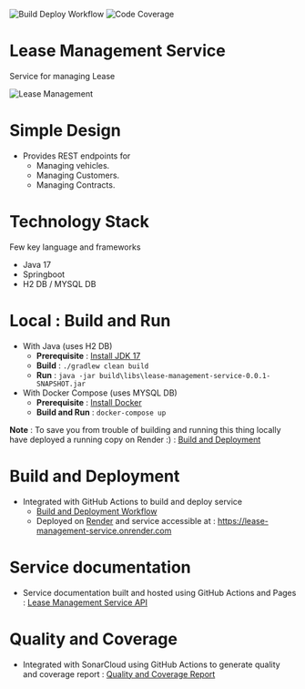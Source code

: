 ![Build Deploy Workflow](https://github.com/anant-pawar/lease-management-service/actions/workflows/build-deploy.yaml/badge.svg)
![Code Coverage](https://sonarcloud.io/api/project_badges/measure?project=lease-management-service&metric=coverage)

# Lease Management Service
Service for managing Lease 

![Lease Management](https://media.giphy.com/media/mIMsLsQTJzAn6/giphy.gif)

# Simple Design
* Provides REST endpoints for 
  * Managing vehicles.
  * Managing Customers.
  * Managing Contracts.

# Technology Stack
Few key language and frameworks
* Java 17
* Springboot
* H2 DB / MYSQL DB

# Local : Build and Run
* With Java (uses H2 DB)
  * **Prerequisite** : [Install JDK 17](https://access.redhat.com/documentation/en-us/openjdk/17)
  * **Build** :  `./gradlew clean build`
  * **Run** : `java -jar build\libs\lease-management-service-0.0.1-SNAPSHOT.jar`
* With Docker Compose (uses MYSQL DB)
  * **Prerequisite** : [Install Docker](https://docs.docker.com/engine/install)
  * **Build and Run** :  `docker-compose up`

  
**Note** : To save you from trouble of building and running this thing locally have deployed a running copy on Render :) : [Build and Deployment](#build-and-deployment) 

# Build and Deployment
* Integrated with GitHub Actions to build and deploy service
  * [Build and Deployment Workflow](https://github.com/anant-pawar/lease-management-service/actions)
  * Deployed on [Render](https://render.com/) and service accessible at : https://lease-management-service.onrender.com

# Service documentation
* Service documentation built and hosted using GitHub Actions and Pages : [Lease Management Service API](https://anant-pawar.github.io/lease-management-service)

# Quality and Coverage
* Integrated with SonarCloud using GitHub Actions to generate quality and coverage report : [Quality and Coverage Report](https://sonarcloud.io/project/overview?id=lease-management-service) 

